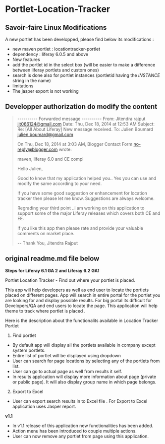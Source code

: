Portlet-Location-Tracker 
========================

## Savoir-faire Linux Modifications

A new portlet has been developped, please find below its modifications :
* new maven portlet : locationtracker-portlet
* dependency : liferay 6.0.5 and above
* New features
 * add the portlet id in the select box (will be easier to make a difference between liferay portlets and custom ones)
 * search is done also for portlet instances (portletid having the _INSTANCE_ string in the name)
* limitations
 * The jasper export is not working

## Developper authorization do modify the content

> ---------- Forwarded message ----------
> From: Jitendra rajput <jit066124@gmail.com>
> Date: Thu, Dec 18, 2014 at 12:53 AM
> Subject: Re: [All About Liferay] New message received.
> To: Julien Boumard <julien.boumard@gmail.com>
> 
> 
> On Thu, Dec 18, 2014 at 3:03 AM, Blogger Contact Form <no-reply@blogger.com> wrote:
> 
> maven, liferay 6.0 and CE compl
> 
> 
> Hello Julien,
> 
> Good to know that my application helped you.. Yes you can use and modify the same according to your need.
> 
> If you have some good suggestion or enhancement for location tracker then please let me know. Suggestions are always welcome. 
> 
> Regrading your third point ..i am working on this application to support some of the major Liferay releases which covers both CE and EE.
> 
> If you like this app then please rate and provide your valuable comments on market place.
> 
> 
> -- 
> Thank You,
> Jitendra Rajput
> 


## original readme.md file below

<b>Steps for Liferay 6.1 GA 2 and Liferay 6.2 GA1</b>

Portlet Location Tracker - Find out where your portlet is placed.

This app will help developers as well as end user to locate the portlets placed on different pages.
App will search in entire portal for the portlet you are looking for and display possible results.
For big portal its difficult for Developers/QA and end users to locate the page. This application will help theme to track where portlet is placed . 



Here is the description about the functionalits available in Location Tracker Portlet

1) Find portlet

- By default app will display all the portlets available in company except system portlets.
- Entire list of portlet will be displayed using dropdown
- User can search for page locations by selecting any of the portlets from list.
- User can go to actual page as well from results it self.
- In results application will display more information about page (private or public page). It will also display group name in which page belongs.


2) Export to Excel 

- User can export search results in to Excel file . For Export to Excel application uses Jasper report.


<b>v1.1</b>

- In v1.1 release of this application new functionalities has been added.
- Action menu has been introduced to couple multiple actions.
- User can now remove any portlet from page using this application.
